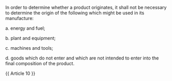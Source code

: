 
In order to determine whether a product originates, it shall not be necessary to determine the origin of the following which might be used in its manufacture:

a. energy and fuel;

b. plant and equipment;

c.  machines and tools;

d. goods which do not enter and which are not intended to enter into the final composition of the product.

{{ Article 10 }}
